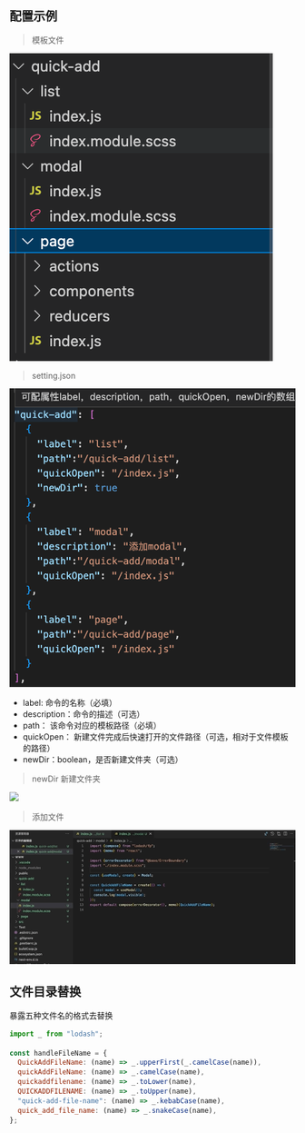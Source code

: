 ## 配置示例

> 模板文件

![](images/template.png)

> setting.json

![](images/setting.png)

- label: 命令的名称（必填）
- description：命令的描述（可选）
- path： 该命令对应的模板路径（必填）
- quickOpen： 新建文件完成后快速打开的文件路径（可选，相对于文件模板的路径）
- newDir：boolean，是否新建文件夹（可选）

> newDir 新建文件夹

![](images/list.gif)

> 添加文件

![](images/modal.gif)

## 文件目录替换

暴露五种文件名的格式去替换

```js
import _ from "lodash";

const handleFileName = {
  QuickAddFileName: (name) => _.upperFirst(_.camelCase(name)),
  quickAddFileName: (name) => _.camelCase(name),
  quickaddfilename: (name) => _.toLower(name),
  QUICKADDFILENAME: (name) => _.toUpper(name),
  "quick-add-file-name": (name) => _.kebabCase(name),
  quick_add_file_name: (name) => _.snakeCase(name),
};
```
